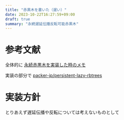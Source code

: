 ```yaml
---
title: "赤黒木を書いた（遅い）"
date: 2023-10-22T16:27:59+09:00
draft: true
summary: "永続遅延伝播反転可能赤黒木"
---
```


# 参考文献

全体的に
[永続赤黒木を実装した時のメモ](http://blog.mitaki28.info/1447078746296/)

実装の部分で
[packer-jp/persistent-lazy-rbtrees](https://github.com/packer-jp/persistent-lazy-rbtrees/blob/main/rs/persistent_lazy_rbtree/src/lib.rs)

# 実装方針

とりあえず遅延伝播や反転については考えないものとして
